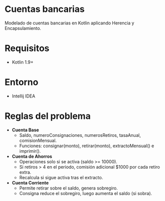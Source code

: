 # Cuentas bancarias
Modelado de cuentas bancarias en Kotlin aplicando Herencia y Encapsulamiento.

# Requisitos
* Kotlin 1.9+

# Entorno
* Intellij IDEA

# Reglas del problema
* **Cuenta Base**
    * Saldo, numeroConsignaciones, numerosRetiros, tasaAnual, comisionMensual.
    * Funciones: consignar(monto), retirar(monto), extractoMensual() e imprimir().
* **Cuenta de Ahorros**
    * Operaciones solo si se activa (saldo >= 10000).
    * Si retiros > 4 en el periodo, comisión adicional $1000 por cada retiro extra.
    * Recalcula si sigue activa tras el extracto.
* **Cuenta Corriente**
    * Permite retirar sobre el saldo, genera sobregiro.
    * Consigna reduce el sobregiro, luego aumenta el saldo (si sobra).
